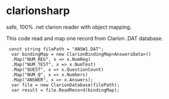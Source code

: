 # clarionsharp
safe, 100% .net clarion reader with object mapping.

This code read and map one record from Clarion .DAT database.

     const string filePath = "ANSW1.DAT";
      var bindingMap = new ClarionBindingMap<AnswersData>()
      .Map("NUM_REG", x => x.NumReg)
      .Map("NUM_TEST", x => x.NumTest)
      .Map("QUEST", x => x.QuestionCount)
      .Map("NUM_Q", x => x.Numbers)
      .Map("ANSWER", x => x.Answers);
      var file = new ClarionDatabase(filePath);
      var result = file.ReadRecord(bindingMap);
